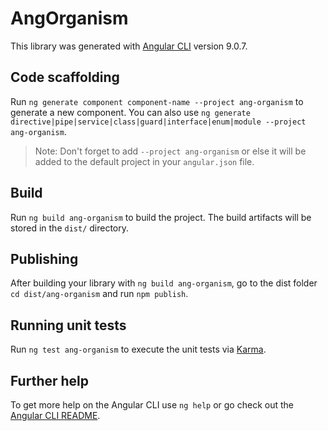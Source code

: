 # AngOrganism

This library was generated with [Angular CLI](https://github.com/angular/angular-cli) version 9.0.7.

## Code scaffolding

Run `ng generate component component-name --project ang-organism` to generate a new component. You can also use `ng generate directive|pipe|service|class|guard|interface|enum|module --project ang-organism`.
> Note: Don't forget to add `--project ang-organism` or else it will be added to the default project in your `angular.json` file. 

## Build

Run `ng build ang-organism` to build the project. The build artifacts will be stored in the `dist/` directory.

## Publishing

After building your library with `ng build ang-organism`, go to the dist folder `cd dist/ang-organism` and run `npm publish`.

## Running unit tests

Run `ng test ang-organism` to execute the unit tests via [Karma](https://karma-runner.github.io).

## Further help

To get more help on the Angular CLI use `ng help` or go check out the [Angular CLI README](https://github.com/angular/angular-cli/blob/master/README.md).
